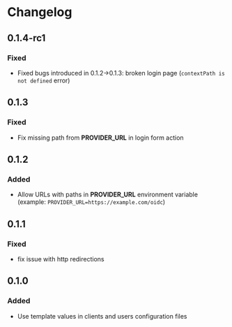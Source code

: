 # Changelog

## 0.1.4-rc1

### Fixed

- Fixed bugs introduced in 0.1.2->0.1.3: broken login page (`contextPath is not defined` error)

## 0.1.3

### Fixed

- Fix missing path from **PROVIDER_URL** in login form action

## 0.1.2

### Added

- Allow URLs with paths in **PROVIDER_URL** environment variable (example: `PROVIDER_URL=https://example.com/oidc`)

## 0.1.1

### Fixed

- fix issue with http redirections

## 0.1.0

### Added

- Use template values in clients and users configuration files

